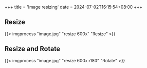 +++
title = 'Image resizing'
date = 2024-07-02T16:15:54+08:00
+++

## Resize

{{< imgprocess "image.jpg" "resize 600x" "Resize" >}}

## Resize and Rotate

{{< imgprocess "image.jpg" "resize 600x r180" "Rotate" >}}

